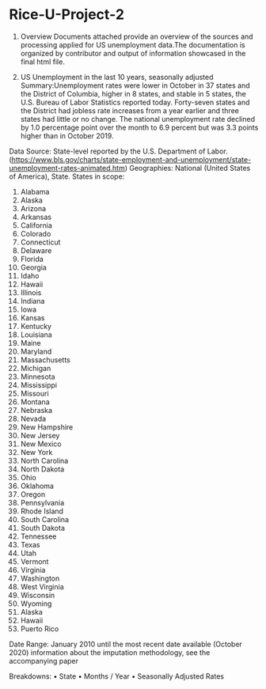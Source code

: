 # Rice-U-Project-2
1. Overview
Documents attached provide an overview of the sources and processing applied for US unemployment data.The documentation is organized by contributor and output of information showcased in the final html file.

2. US Unemployment in the last 10 years, seasonally adjusted
Summary:Unemployment rates were lower in October in 37 states and the District of Columbia, higher in 8 states, and stable in 5 states, the U.S. Bureau of Labor Statistics reported today. Forty-seven states and the District had jobless rate increases from a year earlier and three states had little or no change. The national unemployment rate declined by 1.0 percentage point over the month to 6.9 percent but was 3.3 points higher than in October 2019.

Data Source: State-level reported by the U.S. Department of Labor. (https://www.bls.gov/charts/state-employment-and-unemployment/state-unemployment-rates-animated.htm)
Geographies: National (United States of America), State.
States in scope: 
1. Alabama
2. Alaska
3. Arizona
4. Arkansas
5. California
6. Colorado
7. Connecticut
8. Delaware
9. Florida
10. Georgia
11. Idaho
12. Hawaii
13. Illinois
14. Indiana
15. Iowa
16. Kansas
17. Kentucky
18. Louisiana
19. Maine
20. Maryland
21. Massachusetts
22. Michigan
23. Minnesota
24. Mississippi
25. Missouri
26. Montana
27. Nebraska
28. Nevada
29. New Hampshire
30. New Jersey
31. New Mexico
32. New York
33. North Carolina
34. North Dakota
35. Ohio
36. Oklahoma
37. Oregon
38. Pennsylvania
39. Rhode Island
40. South Carolina
41. South Dakota
42. Tennessee
43. Texas
44. Utah
45. Vermont
46. Virginia
47. Washington
48. West Virginia
49. Wisconsin
50. Wyoming
51. Alaska
52. Hawaii
53. Puerto Rico

Date Range: January 2010 until the most recent date available (October 2020)
information about the imputation methodology, see the accompanying paper

Breakdowns:
• State
• Months / Year
• Seasonally Adjusted Rates
